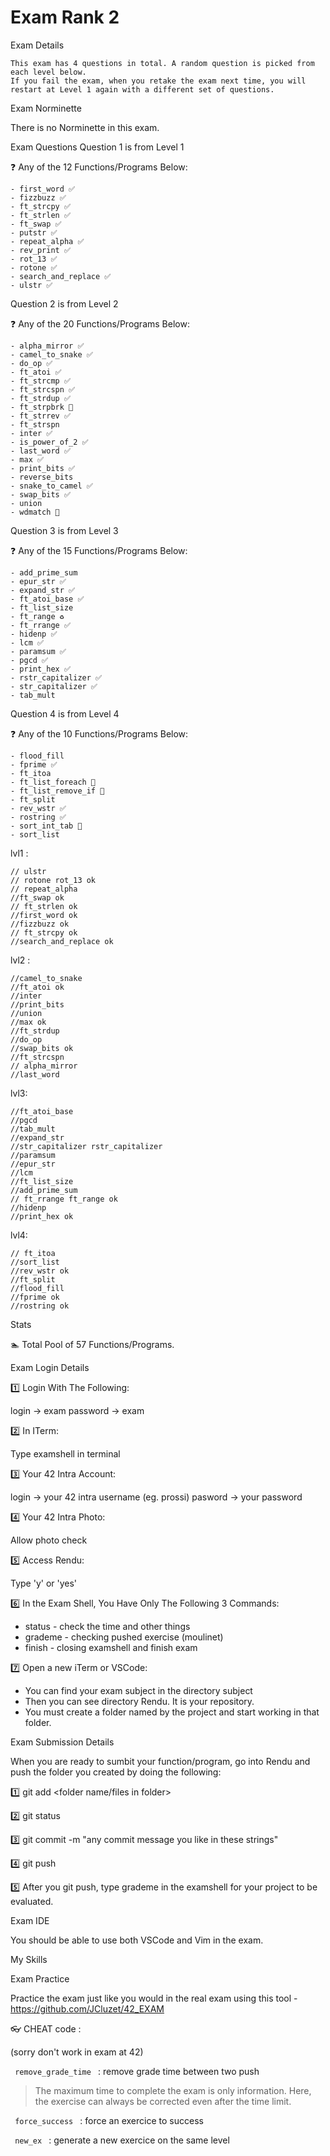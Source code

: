 # Exam Rank 2

Exam Details

    This exam has 4 questions in total. A random question is picked from each level below.
    If you fail the exam, when you retake the exam next time, you will restart at Level 1 again with a different set of questions.


Exam Norminette

There is no Norminette in this exam.

Exam Questions
Question 1 is from Level 1

❓ Any of the 12 Functions/Programs Below:

    - first_word ✅
    - fizzbuzz ✅
    - ft_strcpy ✅
    - ft_strlen ✅
    - ft_swap ✅
    - putstr ✅
    - repeat_alpha ✅
    - rev_print ✅ 
    - rot_13 ✅
    - rotone ✅
    - search_and_replace ✅
    - ulstr ✅

Question 2 is from Level 2

❓ Any of the 20 Functions/Programs Below:

    - alpha_mirror ✅
    - camel_to_snake ✅
    - do_op ✅
    - ft_atoi ✅
    - ft_strcmp ✅
    - ft_strcspn ✅
    - ft_strdup ✅
    - ft_strpbrk 🛑
    - ft_strrev ✅
    - ft_strspn
    - inter ✅
    - is_power_of_2 ✅
    - last_word ✅
    - max ✅
    - print_bits ✅
    - reverse_bits
    - snake_to_camel ✅
    - swap_bits ✅
    - union
    - wdmatch 🛑

Question 3 is from Level 3

❓ Any of the 15 Functions/Programs Below:

    - add_prime_sum
    - epur_str ✅
    - expand_str ✅
    - ft_atoi_base ✅
    - ft_list_size
    - ft_range ♻️
    - ft_rrange ✅
    - hidenp ✅ 
    - lcm ✅
    - paramsum ✅
    - pgcd ✅
    - print_hex ✅
    - rstr_capitalizer ✅
    - str_capitalizer ✅
    - tab_mult 

Question 4 is from Level 4

❓ Any of the 10 Functions/Programs Below:

    - flood_fill
    - fprime ✅
    - ft_itoa
    - ft_list_foreach 🛑
    - ft_list_remove_if 🛑
    - ft_split
    - rev_wstr ✅
    - rostring ✅
    - sort_int_tab 🛑
    - sort_list

lvl1 :

    // ulstr 
    // rotone rot_13 ok
    // repeat_alpha 
    //ft_swap ok
    // ft_strlen ok
    //first_word ok
    //fizzbuzz ok
    // ft_strcpy ok
    //search_and_replace ok

lvl2 :

    //camel_to_snake
    //ft_atoi ok
    //inter
    //print_bits
    //union
    //max ok
    //ft_strdup 
    //do_op
    //swap_bits ok
    //ft_strcspn
    // alpha_mirror
    //last_word

lvl3:

    //ft_atoi_base
    //pgcd
    //tab_mult
    //expand_str
    //str_capitalizer rstr_capitalizer
    //paramsum
    //epur_str
    //lcm
    //ft_list_size
    //add_prime_sum
    // ft_rrange ft_range ok
    //hidenp
    //print_hex ok

lvl4:

    // ft_itoa
    //sort_list
    //rev_wstr ok
    //ft_split
    //flood_fill
    //fprime ok
    //rostring ok

Stats

🏊 Total Pool of 57 Functions/Programs.

Exam Login Details

1️⃣ Login With The Following:

login -> exam
password -> exam

2️⃣ In ITerm:

Type examshell in terminal

3️⃣ Your 42 Intra Account:

login -> your 42 intra username (eg. prossi)
pasword -> your password

4️⃣ Your 42 Intra Photo:

Allow photo check

5️⃣ Access Rendu:

Type 'y' or 'yes'

6️⃣ In the Exam Shell, You Have Only The Following 3 Commands:

- status - check the time and other things
- grademe - checking pushed exercise (moulinet)
- finish - closing examshell and finish exam

7️⃣ Open a new iTerm or VSCode:

- You can find your exam subject in the directory subject
- Then you can see directory Rendu. It is your repository.
- You must create a folder named by the project and start working in that folder.

Exam Submission Details

When you are ready to sumbit your function/program, go into Rendu and push the folder you created by doing the following:

1️⃣ git add <folder name/files in folder>

2️⃣ git status

3️⃣ git commit -m "any commit message you like in these strings"

4️⃣ git push

5️⃣ After you git push, type grademe in the examshell for your project to be evaluated.

Exam IDE

You should be able to use both VSCode and Vim in the exam.

My Skills

Exam Practice

Practice the exam just like you would in the real exam using this tool - https://github.com/JCluzet/42_EXAM

👓 CHEAT code :

(sorry don't work in exam at 42)

<code> remove_grade_time </code> : remove grade time between two push

  > The maximum time to complete the exam is only information. 
  Here, the exercise can always be corrected even after the time limit.

<code> force_success </code> : force an exercice to success

<code> new_ex </code> : generate a new exercice on the same level
